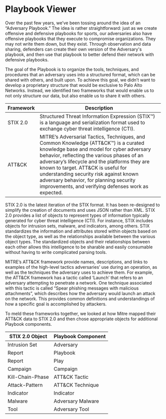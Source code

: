 # Playbook Viewer

Over the past few years, we’ve been tossing around the idea of an “Adversary Playbook.” The idea is rather straightforward: just as we create offensive and defensive playbooks for sports, our adversaries also have offensive playbooks that they execute to compromise organizations. They may not write them down, but they exist. Through observation and data sharing, defenders can create their own version of the Adversary's playbook, and then use that playbook to better defend their network with defensive playbooks. 

The goal of the Playbook is to organize the tools, techniques, and procedures that an adversary uses into a structured format, which can be shared with others, and built upon. To achieve this goal, we didn’t want to develop a proprietary structure that would be exclusive to Palo Alto Networks. Instead, we identified two frameworks that would enable us to not only structure our data, but also enable us to share it with others.

|Framework	|Description|
|----------|-------------|
|STIX 2.0|Structured Threat Information Expression (STIX™) is a language and serialization format used to exchange cyber threat intelligence (CTI).|
|ATT&CK|MITRE’s Adversarial Tactics, Techniques, and Common Knowledge (ATT&CK™) is a curated knowledge base and model for cyber adversary behavior, reflecting the various phases of an adversary’s lifecycle and the platforms they are known to target. ATT&CK is useful for understanding security risk against known adversary behavior, for planning security improvements, and verifying defenses work as expected.|

STIX 2.0 is the latest iteration of the STIX format. It has been re-designed to simplify the creation of documents and uses JSON rather than XML. STIX 2.0 provides a list of objects to represent types of information typically generated for cyber threat intelligence (CTI). For instance, STIX includes objects for intrusion sets, malware, and indicators, among others. STIX standardizes the information and attributes stored within objects based on the object type, as well as the relationships available between the various object types. The standardized objects and their relationships between each other allows this intelligence to be sharable and easily consumable without having to write complicated parsing tools.

MITRE’s ATT&CK framework provide names, descriptions, and links to examples of the high-level tactics adversaries’ use during an operation, as well as the techniques the adversary uses to achieve them. For example, the ATT&CK framework has a tactic called ‘Launch’ that refers to an adversary attempting to penetrate a network. One technique associated with this tactic is called “Spear phishing messages with malicious attachments”, which describes how the adversary would launch an attack on the network. This provides common definitions and understandings of how a specific goal is accomplished by attackers. 



To meld these frameworks together, we looked at how Mitre mapped their ATT&CK data to STIX 2.0 and then chose appropriate objects for additional Playbook components.  

|STIX 2.0 Object	|Playbook Component|
|----------|-------------|
|Intrusion Set |	Adversary|
|Report|	Playbook|
|Report|	Play|
|Campaign|	Campaign|
|Kill-Chain-Phase |	ATT&CK Tactic|
|Attack-Pattern|	ATT&CK Technique|
|Indicator|	Indicator|
|Malware|	Adversary Malware|
|Tool	|Adversary Tool|


